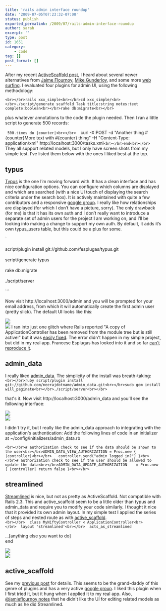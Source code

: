 ```yaml
---
title: 'rails admin interface roundup'
date: '2009-07-05T07:23:32-07:00'
status: publish
exported_permalink: /2009/07/rails-admin-interface-roundup
author: sarah
excerpt: ''
type: post
id: 1651
category:
    - code
tag: []
post_format: []
---
```

After my recent [ActiveScaffold post](https://www.ultrasaurus.com/sarahblog/2009/07/getting-started-with-activescaffold/), I heard about several newer alternatives from [Jaime Flournoy](https://www.ultrasaurus.com/sarahblog/2009/07/getting-started-with-activescaffold/#comment-781), [Mike Gunderloy](http://twitter.com/MikeG1/status/2442160429), and some more [web surfing](http://ruby-toolbox.com/categories/rails_admin_interfaces.html). I evaluated four plugins for admin UI, using the following methodology:

`<br></br>rails xxx_simple<br></br>cd xxx_simple/<br></br>./script/generate scaffold Task title:string notes:text  complete:boolean<br></br>rake db:migrate<br></br>`

plus whatever annotations to the code the plugin needed. Then I ran a little script to generate 500 records:

` 500.times do |counter|<br></br>  `curl -X POST -d "Another thing #{counter}More text with #{counter} thing" -H "Content-Type: application/xml" http://localhost:3000/tasks.xml`<br></br>end<br></br>`  
They all support related models, but I only have screen shots from my simple test. I’ve listed them below with the ones I liked best at the top.

typus
-----

[Typus](http://github.com/fesplugas/typus/tree/master) is the one I’m moving forward with. It has a clean interface and has nice configuration options. You can configure which columns are displayed and which are searched (with a nice UI touch of displaying the search criteria under the search box). It is actively maintained with quite a few contributors and a responsive [google group](http://groups.google.com/group/typus). I really like how relationships are displayed (for which I don’t have a picture, sorry). The only drawback (for me) is that it has its own auth and I don’t really want to introduce a separate set of admin users for the project I am working on, and I’ll be looking into making a change to support my own auth. By default, it adds it’s own typus\_users table, but this could be a plus for some.

`<br></br>script/plugin install git://github.com/fesplugas/typus.git<br></br>script/generate typus<br></br>rake db:migrate<br></br>./script/server<br></br>```

Now visit http://localhost:3000/admin and you will be prompted for your email address, from which it will automatically create the first admin user (pretty slick). The default UI looks like this:

![](http://img.skitch.com/20090705-fkut2mh3se18h2acxbfh1msgg4.jpg)  
![](http://img.skitch.com/20090705-qxnawftfwf9na6m4eacejxy41h.jpg) I ran into just one glitch where Rails reported "A copy of ApplicationController has been removed from the module tree but is still active!" but it was [easily fixed](http://groups.google.com/group/typus/browse_thread/thread/70fba777518e26e). The error didn't happen in my simple project, but did in my real app. Francesc Esplugas has looked into it and so far [can't reproduce it](http://groups.google.es/group/typus/msg/051eff4f5089c5f9?hl=en).

admin\_data
-----------

I really liked [admin\_data](http://github.com/neerajdotname/admin_data/tree/master). The simplicity of the install was breath-taking:  
`<br></br>ruby script/plugin install git://github.com/neerajdotname/admin_data.git<br></br>sudo gem install will_paginate<br></br>./script/server<br></br>`

that's it. Now visit http://localhost:3000/admin\_data and you'll see the following interface:

![](http://img.skitch.com/20090705-gs9rwj23bdn6au6d9ahekca3te.jpg)  
![](http://img.skitch.com/20090705-cj86eyr95cjnbw1gn7k1b3taq8.jpg)

I didn't try it, but I really like the admin\_data approach to integrating with the application's authentication: Add the following lines of code in an initializer at ~/config/initializers/admin\_data.rb

`<br></br># authorization check to see if the data should be shown to the user<br></br>ADMIN_DATA_VIEW_AUTHORIZATION = Proc.new { |controller|<br></br>   controller.send("admin_logged_in?") }<br></br># authorization check to see if the user should be allowed to update the data<br></br>ADMIN_DATA_UPDATE_AUTHORIZATION    = Proc.new { |controller| return false }<br></br>`

streamlined
-----------

[Streamlined](http://streamlinedframework.org/) is nice, but not as pretty as ActiveScaffold. Not compatible with Rails 2.3. This and active\_scaffold seem to be a little older than typus and admin\_data and require you to modify your code similarly. I thought it nice that it provided its own admin layout. In my simple test I applied the series of steps and nested route as with [active\_scaffold](//www.ultrasaurus.com/sarahblog/2009/07/getting-started-with-activescaffold/).  
`<br></br>  class MyNiftyController < ApplicationController<br></br>  layout 'streamlined'<br></br>  acts_as_streamlined`

 ...\[anything else you want to do\]  
 end  
  
![](http://img.skitch.com/20090702-n3wgfmeh4wiq1k7bhfpj3fw79a.jpg)  
![](http://img.skitch.com/20090702-q77sif7axcu6f15ardfiy7panx.jpg)

active\_scaffold
----------------

See my [previous post](https://www.ultrasaurus.com/sarahblog/2009/07/getting-started-with-activescaffold/) for details. This seems to be the grand-daddy of this genre of plugins and has a very active [google group](http://groups.google.com/group/activescaffold). I liked this plugin when I first tried it, but it hung when I applied it to my real app. Also, [@jamieflournoy notes](http://twitter.com/jamieflournoy/status/2445545932) that he didn't like the UI for editing related models as much as he did Streamlined.